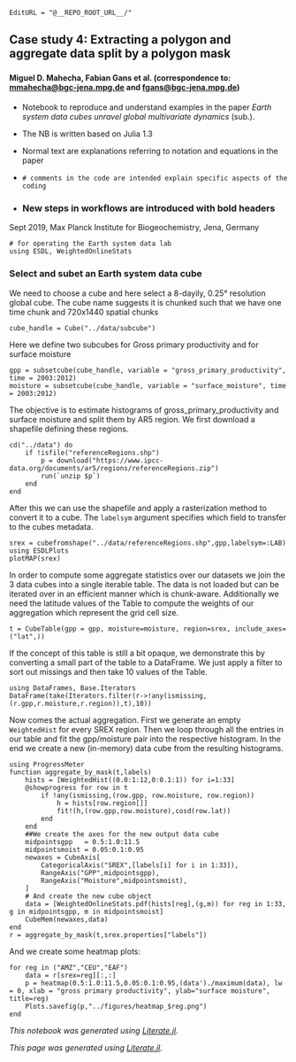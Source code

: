 ```@meta
EditURL = "@__REPO_ROOT_URL__/"
```

## Case study 4: Extracting a polygon and aggregate data split by a polygon mask
###

#### Miguel D. Mahecha, Fabian Gans et al. (correspondence to: mmahecha@bgc-jena.mpg.de and fgans@bgc-jena.mpg.de)

* Notebook to reproduce and understand examples in the paper *Earth system data cubes unravel global multivariate dynamics* (sub.).

* The NB is written based on Julia 1.3

* Normal text are explanations referring to notation and equations in the paper

* `# comments in the code are intended explain specific aspects of the coding`

* ### New steps in workflows are introduced with bold headers

Sept 2019, Max Planck Institute for Biogeochemistry, Jena, Germany

```@example ESDL case study 4 Polygons
# for operating the Earth system data lab
using ESDL, WeightedOnlineStats
```

### Select and subet an Earth system data cube

We need to choose a cube and here select a 8-dayily, 0.25° resolution global cube. The cube name suggests it is chunked such that we have one time chunk and 720x1440 spatial chunks

```@example ESDL case study 4 Polygons
cube_handle = Cube("../data/subcube")
```

Here we define two subcubes for Gross primary productivity and for surface moisture

```@example ESDL case study 4 Polygons
gpp = subsetcube(cube_handle, variable = "gross_primary_productivity", time = 2003:2012)
moisture = subsetcube(cube_handle, variable = "surface_moisture", time = 2003:2012)
```

The objective is to estimate histograms of gross_primary_productivity and surface moisture and split them by AR5 region. We first download a shapefile defining these regions.

```@example ESDL case study 4 Polygons
cd("../data") do
    if !isfile("referenceRegions.shp")
        p = download("https://www.ipcc-data.org/documents/ar5/regions/referenceRegions.zip")
        run(`unzip $p`)
    end
end
```

After this we can use the shapefile and apply a rasterization method to convert it to a cube. The `labelsym` argument specifies which field to transfer to the cubes metadata.

```@example ESDL case study 4 Polygons
srex = cubefromshape("../data/referenceRegions.shp",gpp,labelsym=:LAB)
using ESDLPlots
plotMAP(srex)
```

In order to compute some aggregate statistics over our datasets we join the 3 data cubes into a single iterable table. The data is not loaded but can be iterated over in an efficient manner which is chunk-aware. Additionally we need the latitude values of the Table to compute the weights of our aggregation which represent the grid cell size.

```@example ESDL case study 4 Polygons
t = CubeTable(gpp = gpp, moisture=moisture, region=srex, include_axes=("lat",))
```

If the concept of this table is still a bit opaque, we demonstrate this by converting a small part of the table to a DataFrame. We just apply a filter to sort out missings and then take 10 values of the Table.

```@example ESDL case study 4 Polygons
using DataFrames, Base.Iterators
DataFrame(take(Iterators.filter(r->!any(ismissing,(r.gpp,r.moisture,r.region)),t),10))
```

Now comes the actual aggregation. First we generate an empty `WeightedHist` for every SREX region. Then we loop through all the entries in our table and fit the gpp/moisture pair into the respective histogram. In the end we create a new (in-memory) data cube from the resulting histograms.

```@example ESDL case study 4 Polygons
using ProgressMeter
function aggregate_by_mask(t,labels)
    hists = [WeightedHist((0.0:1:12,0:0.1:1)) for i=1:33]
    @showprogress for row in t
        if !any(ismissing,(row.gpp, row.moisture, row.region))
            h = hists[row.region[]]
            fit!(h,(row.gpp,row.moisture),cosd(row.lat))
        end
    end
    ##We create the axes for the new output data cube
    midpointsgpp   = 0.5:1.0:11.5
    midpointsmoist = 0.05:0.1:0.95
    newaxes = CubeAxis[
        CategoricalAxis("SREX",[labels[i] for i in 1:33]),
        RangeAxis("GPP",midpointsgpp),
        RangeAxis("Moisture",midpointsmoist),
    ]
    # And create the new cube object
    data = [WeightedOnlineStats.pdf(hists[reg],(g,m)) for reg in 1:33, g in midpointsgpp, m in midpointsmoist]
    CubeMem(newaxes,data)
end
r = aggregate_by_mask(t,srex.properties["labels"])
```

And we create some heatmap plots:

```@example ESDL case study 4 Polygons
for reg in ("AMZ","CEU","EAF")
    data = r[srex=reg][:,:]
    p = heatmap(0.5:1.0:11.5,0.05:0.1:0.95,(data')./maximum(data), lw = 0, xlab = "gross primary productivity", ylab="surface moisture", title=reg)
    Plots.savefig(p,"../figures/heatmap_$reg.png")
end
```

*This notebook was generated using [Literate.jl](https://github.com/fredrikekre/Literate.jl).*

*This page was generated using [Literate.jl](https://github.com/fredrikekre/Literate.jl).*

